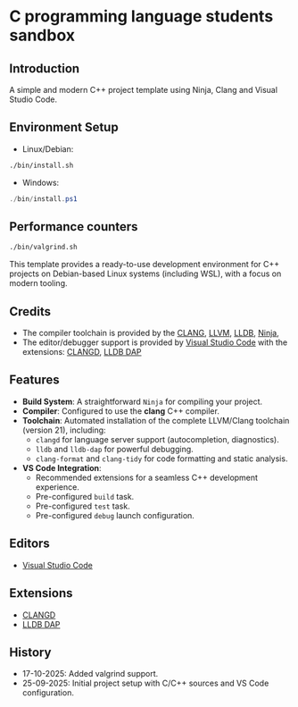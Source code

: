 # C programming language students sandbox

## Introduction

A simple and modern C++ project template using Ninja, Clang and Visual Studio Code.

## Environment Setup

- Linux/Debian:
```bash
./bin/install.sh
```

- Windows:
```powershell
./bin/install.ps1
```
## Performance counters

```bash
./bin/valgrind.sh

```

This template provides a ready-to-use development environment for C++ projects on Debian-based Linux systems (including WSL), with a focus on modern tooling.
## Credits

*   The compiler toolchain is provided by the [CLANG](https://clang.llvm.org/), [LLVM](https://llvm.org/), [LLDB](https://lldb.llvm.org), [Ninja](https://ninja-build.org/), 
*   The editor/debugger support is provided by [Visual Studio Code](https://code.visualstudio.com/) with the extensions: [CLANGD](https://marketplace.visualstudio.com/items?itemName=llvm-vs-code-extensions.vscode-clangd), [LLDB DAP](https://marketplace.visualstudio.com/items?itemName=llvm-vs-code-extensions.lldb-dap)


## Features

*   **Build System**: A straightforward `Ninja` for compiling your project.
*   **Compiler**: Configured to use the **clang** C++ compiler.
*   **Toolchain**: Automated installation of the complete LLVM/Clang toolchain (version 21), including:
    *   `clangd` for language server support (autocompletion, diagnostics).
    *   `lldb` and `lldb-dap` for powerful debugging.
    *   `clang-format` and `clang-tidy` for code formatting and static analysis.
*   **VS Code Integration**:
    *   Recommended extensions for a seamless C++ development experience.
    *   Pre-configured `build` task.
    *   Pre-configured `test` task.
    *   Pre-configured `debug` launch configuration.


## Editors

* [Visual Studio Code](https://code.visualstudio.com/)

## Extensions

*  [CLANGD](https://marketplace.visualstudio.com/items?itemName=llvm-vs-code-extensions.vscode-clangd)
*  [LLDB DAP](https://marketplace.visualstudio.com/items?itemName=llvm-vs-code-extensions.lldb-dap)

## History

* 17-10-2025: Added valgrind support.
* 25-09-2025: Initial project setup with C/C++ sources and VS Code configuration.
